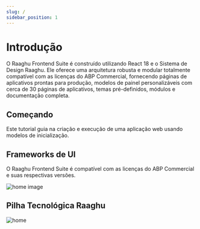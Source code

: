 ```yaml
---
slug: /
sidebar_position: 1
---
```

# Introdução
O Raaghu Frontend Suite é construído utilizando React 18 e o Sistema de Design Raaghu. Ele oferece uma arquitetura robusta e modular totalmente compatível com as licenças do ABP Commercial, fornecendo páginas de aplicativos prontas para produção, modelos de painel personalizáveis com cerca de 30 páginas de aplicativos, temas pré-definidos, módulos e documentação completa.

## Começando
Este tutorial guia na criação e execução de uma aplicação web usando modelos de inicialização.

## Frameworks de UI
O Raaghu Frontend Suite é compatível com as licenças do ABP Commercial e suas respectivas versões.

![home image](https://raaghustorageaccount.blob.core.windows.net/raaghu-docs/home-1.png)

## Pilha Tecnológica Raaghu

![home](https://raaghustorageaccount.blob.core.windows.net/raaghu-docs/home-2.png)
